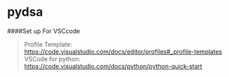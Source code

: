 # pydsa


####Set up For VSCcode
>Profile Template: https://code.visualstudio.com/docs/editor/profiles#_profile-templates
>VSCode for python: https://code.visualstudio.com/docs/python/python-quick-start




